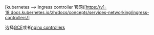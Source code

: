 [kubernetes --> Ingress controller 官网)[https://v1-18.docs.kubernetes.io/zh/docs/concepts/services-networking/ingress-controllers/]

选择[GCE](https://github.com/kubernetes/ingress-gce/blob/master/README.md)或者[nginx controllers](https://github.com/kubernetes/ingress-nginx/blob/main/README.md)  
